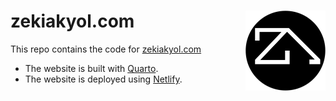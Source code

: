 # zekiakyol.com <a href='https://zekiakyol.com/'><img src='favicon.png' align="right" height="128" /></a>

This repo contains the code for [zekiakyol.com](https://zekiakyol.com)

- The website is built with [Quarto](https://quarto.org).
- The website is deployed using [Netlify](https://www.netlify.com).